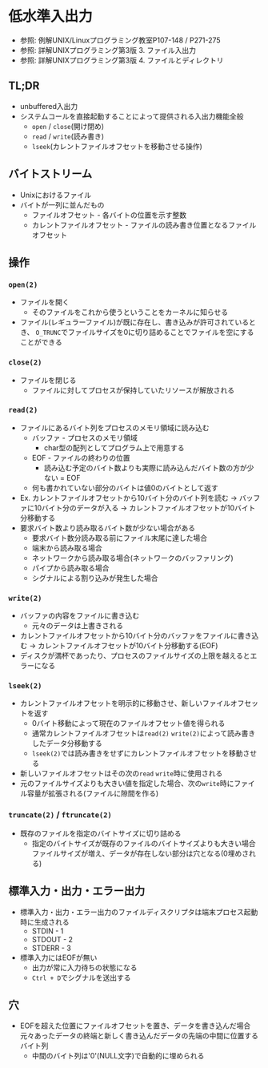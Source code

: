 # 低水準入出力
- 参照: 例解UNIX/Linuxプログラミング教室P107-148 / P271-275
- 参照: 詳解UNIXプログラミング第3版 3. ファイル入出力
- 参照: 詳解UNIXプログラミング第3版 4. ファイルとディレクトリ

## TL;DR
- unbuffered入出力
- システムコールを直接起動することによって提供される入出力機能全般
  - `open` / `close`(開け閉め)
  - `read` / `write`(読み書き)
  - `lseek`(カレントファイルオフセットを移動させる操作)

## バイトストリーム
- Unixにおけるファイル
- バイトが一列に並んだもの
  - ファイルオフセット - 各バイトの位置を示す整数
  - カレントファイルオフセット - ファイルの読み書き位置となるファイルオフセット

## 操作
### `open(2)`
- ファイルを開く
  - そのファイルをこれから使うということをカーネルに知らせる
- ファイル(レギュラーファイル)が既に存在し、書き込みが許可されているとき、
  `O_TRUNC`でファイルサイズを0に切り詰めることでファイルを空にすることができる

### `close(2)`
- ファイルを閉じる
  - ファイルに対してプロセスが保持していたリソースが解放される

### `read(2)`
- ファイルにあるバイト列をプロセスのメモリ領域に読み込む
  - バッファ - プロセスのメモリ領域
    - char型の配列としてプログラム上で用意する
  - EOF - ファイルの終わりの位置
    - 読み込む予定のバイト数よりも実際に読み込んだバイト数の方が少ない = EOF
  - 何も書かれていない部分のバイトは値0のバイトとして返す
- Ex. カレントファイルオフセットから10バイト分のバイト列を読む
  -> バッファに10バイト分のデータが入る
  -> カレントファイルオフセットが10バイト分移動する
- 要求バイト数より読み取るバイト数が少ない場合がある
  - 要求バイト数分読み取る前にファイル末尾に達した場合
  - 端末から読み取る場合
  - ネットワークから読み取る場合(ネットワークのバッファリング)
  - パイプから読み取る場合
  - シグナルによる割り込みが発生した場合

### `write(2)`
- バッファの内容をファイルに書き込む
  - 元々のデータは上書きされる
- カレントファイルオフセットから10バイト分のバッファをファイルに書き込む
  -> カレントファイルオフセットが10バイト分移動する(EOF)
- ディスクが満杯であったり、プロセスのファイルサイズの上限を越えるとエラーになる

### `lseek(2)`
- カレントファイルオフセットを明示的に移動させ、新しいファイルオフセットを返す
  - 0バイト移動によって現在のファイルオフセット値を得られる
  - 通常カレントファイルオフセットは`read(2)` `write(2)`によって読み書きしたデータ分移動する
  - `lseek(2)`では読み書きをせずにカレントファイルオフセットを移動させる
- 新しいファイルオフセットはその次の`read` `write`時に使用される
- 元のファイルサイズよりも大きい値を指定した場合、次の`write`時にファイル容量が拡張される(ファイルに隙間を作る)

### `truncate(2)` / `ftruncate(2)`
- 既存のファイルを指定のバイトサイズに切り詰める
  - 指定のバイトサイズが既存のファイルのバイトサイズよりも大きい場合
    ファイルサイズが増え、データが存在しない部分は穴となる(0埋めされる)

## 標準入力・出力・エラー出力
- 標準入力・出力・エラー出力のファイルディスクリプタは端末プロセス起動時に生成される
  - STDIN  - 1
  - STDOUT - 2
  - STDERR - 3
- 標準入力にはEOFが無い
  - 出力が常に入力待ちの状態になる
  - `Ctrl + D`でシグナルを送出する

## 穴
- EOFを超えた位置にファイルオフセットを置き、データを書き込んだ場合
  元々あったデータの終端と新しく書き込んだデータの先端の中間に位置するバイト列
  - 中間のバイト列は'0'(NULL文字)で自動的に埋められる
